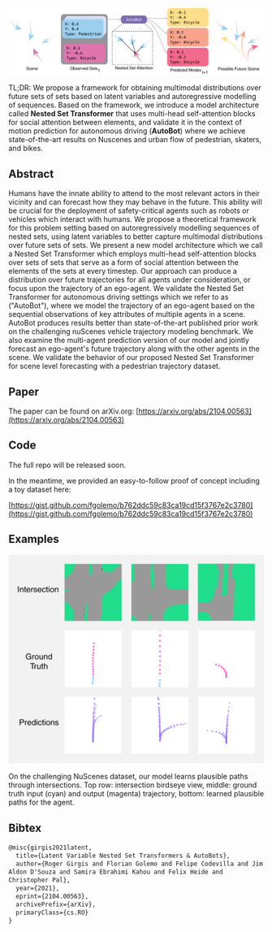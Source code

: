 ![](overview.png "Nested Set Transformers Overview") 

TL;DR: We propose a framework for obtaining multimodal distributions over future sets of sets based on latent variables and autoregressive modelling of sequences. Based on the framework, we introduce a model architecture called **Nested Set Transformer** that uses multi-head self-attention blocks for social attention between elements, and validate it in the context of motion prediction for autonomous driving (**AutoBot**) where we achieve state-of-the-art results on Nuscenes and urban flow of pedestrian, skaters, and bikes.

## Abstract

Humans have the innate ability to attend to the most relevant actors in their vicinity and can forecast how they may behave in the future. This ability will be crucial for the deployment of safety-critical agents such as robots or vehicles which interact with humans. We propose a theoretical framework for this problem setting based on autoregressively modelling sequences of nested sets, using latent variables to better capture multimodal distributions over future sets of sets. We present a new model architecture which we call a Nested Set Transformer which employs multi-head self-attention blocks over sets of sets that serve as a form of social attention between the elements of the sets at every timestep. Our approach can produce a distribution over future trajectories for all agents under consideration, or focus upon the trajectory of an ego-agent. We validate the Nested Set Transformer for autonomous driving settings which we refer to as ("AutoBot"), where we model the trajectory of an ego-agent based on the sequential observations of key attributes of multiple agents in a scene. AutoBot produces results better than state-of-the-art published prior work on the challenging nuScenes vehicle trajectory modeling benchmark. We also examine the multi-agent prediction version of our model and jointly forecast an ego-agent's future trajectory along with the other agents in the scene. We validate the behavior of our proposed Nested Set Transformer for scene level forecasting with a pedestrian trajectory dataset.

## Paper

The paper can be found on arXiv.org: [https://arxiv.org/abs/2104.00563](https://arxiv.org/abs/2104.00563)

## Code

The full repo will be released soon. 

In the meantime, we provided an easy-to-follow proof of concept including a toy dataset here:

[https://gist.github.com/fgolemo/b762ddc59c83ca19cd15f3767e2c3780](https://gist.github.com/fgolemo/b762ddc59c83ca19cd15f3767e2c3780)

## Examples

<div class="ex-img">
    <img src="./nuscenes-dataset.png" alt="Example: Nuscenes Results">
</div>

On the challenging NuScenes dataset, our model learns plausible paths through intersections. Top row: intersection birdseye view, middle: ground truth input (cyan) and output (magenta) trajectory, bottom: learned plausible paths for the agent.


## Bibtex

    @misc{girgis2021latent,
      title={Latent Variable Nested Set Transformers & AutoBots}, 
      author={Roger Girgis and Florian Golemo and Felipe Codevilla and Jim Aldon D'Souza and Samira Ebrahimi Kahou and Felix Heide and Christopher Pal},
      year={2021},
      eprint={2104.00563},
      archivePrefix={arXiv},
      primaryClass={cs.RO}
    }
